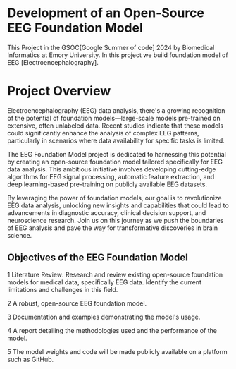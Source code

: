 # Development of an Open-Source EEG Foundation Model

This Project in the GSOC[Google Summer of code] 2024 by Biomedical Informatics at Emory University. In this project we build 
foundation model of EEG [Electroencephalography].

# Project Overview 
 Electroencephalography (EEG) data analysis, there's a growing recognition of the potential of foundation models—large-scale models pre-trained on extensive, often unlabeled data. Recent studies indicate that these models could significantly enhance the analysis of complex EEG patterns, particularly in scenarios where data availability for specific tasks is limited.

The EEG Foundation Model project is dedicated to harnessing this potential by creating an open-source foundation model tailored specifically for EEG data analysis. This ambitious initiative involves developing cutting-edge algorithms for EEG signal processing, automatic feature extraction, and deep learning-based pre-training on publicly available EEG datasets.

By leveraging the power of foundation models, our goal is to revolutionize EEG data analysis, unlocking new insights and capabilities that could lead to advancements in diagnostic accuracy, clinical decision support, and neuroscience research. Join us on this journey as we push the boundaries of EEG analysis and pave the way for transformative discoveries in brain science.

## Objectives of the EEG Foundation Model 

1 Literature Review: Research and review existing open-source foundation models for medical data, specifically EEG data. Identify the current limitations and challenges in this field.

2 A robust, open-source EEG foundation model.

3 Documentation and examples demonstrating the model's usage.

4 A report detailing the methodologies used and the performance of the model.

5 The model weights and code will be made publicly available on a platform such as GitHub.
